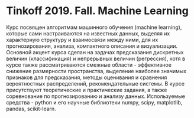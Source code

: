 # Tinkoff 2019. Fall. Machine Learning 
Курс посвящен алгоритмам машинного обучения (machine learning), которые сами настраиваются на известных данных, 
выделяя их характерную структуру и взаимосвязи между ними, для их прогнозирования, анализа, компактного описания 
и визуализации. Основной акцент курса сделан на задачах предсказания дискретных величин (классификация) и непрерывных 
величин (регрессия), хотя в курсе также рассматриваются смежные области - эффективное снижение размерности пространства, 
выделение наиболее значимых признаков для предсказания, методы оценивания и сравнения вероятностных распределений, 
рекомендательные системы. В курсе присутствуют теоретические и практические задания, а также соревнование по 
прогнозированию и анализу данных. Используемые средства - python и его научные библиотеки numpy, scipy, matplotlib, 
pandas, scikit-learn.